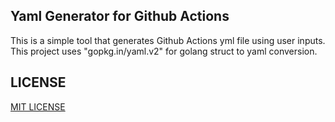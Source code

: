 ## Yaml Generator for Github Actions

This is a simple tool that generates Github Actions yml file using user inputs. This project uses "gopkg.in/yaml.v2" for golang struct to yaml conversion.



## LICENSE

[MIT LICENSE](LICENSE)